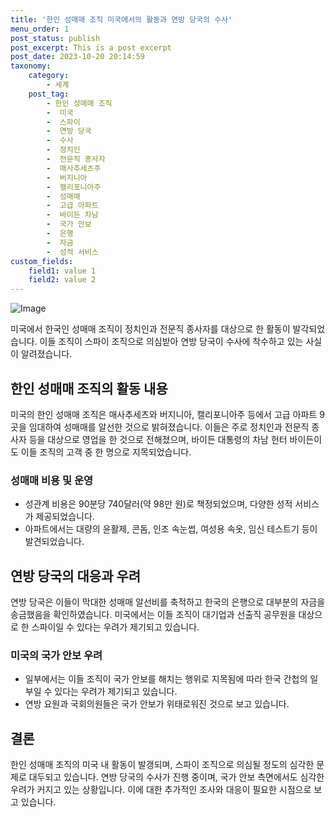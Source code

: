 ```yaml
---
title: '한인 성매매 조직 미국에서의 활동과 연방 당국의 수사'
menu_order: 1
post_status: publish
post_excerpt: This is a post excerpt
post_date: 2023-10-20 20:14:59
taxonomy:
    category:
        - 세계
    post_tag:
        - 한인 성매매 조직
        -  미국
        -  스파이
        -  연방 당국
        -  수사
        -  정치인
        -  전문직 종사자
        -  매사추세츠주
        -  버지니아
        -  캘리포니아주
        -  성매매
        -  고급 아파트
        -  바이든 차남
        -  국가 안보
        -  은행
        -  자금
        -  성적 서비스
custom_fields:
    field1: value 1
    field2: value 2
---
```


![Image](https://imgnews.pstatic.net/image/014/2024/02/07/0005139396_001_20240207085018179.jpg?type=w647)


미국에서 한국인 성매매 조직이 정치인과 전문직 종사자를 대상으로 한 활동이 발각되었습니다. 이들 조직이 스파이 조직으로 의심받아 연방 당국이 수사에 착수하고 있는 사실이 알려졌습니다. 

## 한인 성매매 조직의 활동 내용
미국의 한인 성매매 조직은 매사추세츠와 버지니아, 캘리포니아주 등에서 고급 아파트 9곳을 임대하여 성매매를 알선한 것으로 밝혀졌습니다. 이들은 주로 정치인과 전문직 종사자 등을 대상으로 영업을 한 것으로 전해졌으며, 바이든 대통령의 차남 헌터 바이든이도 이들 조직의 고객 중 한 명으로 지목되었습니다. 

### 성매매 비용 및 운영
- 성관계 비용은 90분당 740달러(약 98만 원)로 책정되었으며, 다양한 성적 서비스가 제공되었습니다.
- 아파트에서는 대량의 윤활제, 콘돔, 인조 속눈썹, 여성용 속옷, 임신 테스트기 등이 발견되었습니다.

## 연방 당국의 대응과 우려
연방 당국은 이들이 막대한 성매매 알선비를 축적하고 한국의 은행으로 대부분의 자금을 송금했음을 확인하였습니다. 미국에서는 이들 조직이 대기업과 선출직 공무원을 대상으로 한 스파이일 수 있다는 우려가 제기되고 있습니다. 

### 미국의 국가 안보 우려
- 일부에서는 이들 조직이 국가 안보를 해치는 행위로 지목됨에 따라 한국 간첩의 일부일 수 있다는 우려가 제기되고 있습니다.
- 연방 요원과 국회의원들은 국가 안보가 위태로워진 것으로 보고 있습니다.

## 결론
한인 성매매 조직의 미국 내 활동이 발갱되며, 스파이 조직으로 의심될 정도의 심각한 문제로 대두되고 있습니다. 연방 당국의 수사가 진행 중이며, 국가 안보 측면에서도 심각한 우려가 커지고 있는 상황입니다. 이에 대한 추가적인 조사와 대응이 필요한 시점으로 보고 있습니다.
